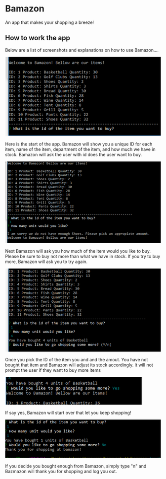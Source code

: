 # Bamazon

An app that makes your shopping a breeze!

## How to work the app
Below are a list of screenshots and explanations on how to use Bamazon....

![Pic 1](https://github.com/abrnst/bamazon/blob/master/pics/start.PNG)

Here is the start of the app. Bamazon will show you a unique ID for each item, name of the item, department of the item, and how much we have in stock. Bamazon will ask the user with id does the user want to buy.

![Pic 2](https://github.com/abrnst/bamazon/blob/master/pics/correctamt.PNG)

Next Bamazon will ask you how much of the item would you like to buy. Please be sure to buy not more than what we have in stock.  If you try to buy more, Bamazon will ask you to try again.

![Pic 3](https://github.com/abrnst/bamazon/blob/master/pics/success.PNG)

Once you pick the ID of the item you and and the amout. You have not bought that item and Bamazon will adjust its stock accordingly.
It will not prompt the user if they want to buy more items

![Pic 4](https://github.com/abrnst/bamazon/blob/master/pics/more.PNG)

If say yes, Bamazon will start over that let you keep shopping!

![Pic 5](https://github.com/abrnst/bamazon/blob/master/pics/goodbye.PNG)

If you decide you bought enough from Bamazon, simply type "n" and Bazmazon will thank you for shopping and log you out.




